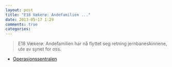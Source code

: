 ```yaml
---
layout: post
title: "E18 Vækerø: Andefamilien ..."
date: 2013-05-17 1:29
comments: true
categories: 
---
```

> E18 Vækerø: Andefamilien har nå flyttet seg retning jernbaneskinnene, ute av synet for oss.
- [Operasjonssentralen](http://twitter.com/oslopolitiops/statuses/335310978130509824)

